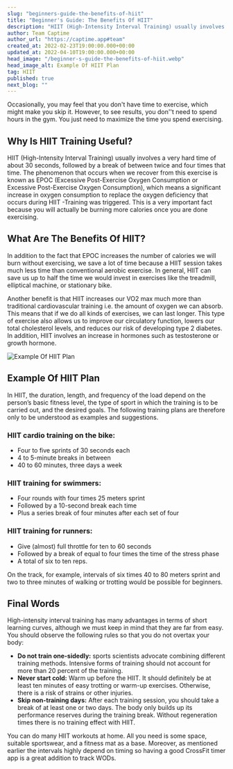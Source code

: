 ```yaml
---
slug: "beginners-guide-the-benefits-of-hiit"
title: "Beginner's Guide: The Benefits Of HIIT"
description: "HIIT (High-Intensity Interval Training) usually involves a very hard time of about 30 seconds, followed by a break of between twice and four times that time."
author: Team Captime
author_url: "https://captime.app#team"
created_at: 2022-02-23T19:00:00.000+00:00
updated_at: 2022-04-10T19:00:00.000+00:00
head_image: "/beginner-s-guide-the-benefits-of-hiit.webp"
head_image_alt: Example Of HIIT Plan
tag: HIIT
published: true
next_blog: ""
---
```


Occasionally, you may feel that you don't have time to exercise, which might make you skip it. However, to see results, you don''t need to spend hours in the gym. You just need to maximize the time you spend exercising.

## Why Is HIIT Training Useful?

HIIT (High-Intensity Interval Training) usually involves a very hard time of about 30 seconds, followed by a break of between twice and four times that time. The phenomenon that occurs when we recover from this exercise is known as EPOC (Excessive Post-Exercise Oxygen Consumption or Excessive Post-Exercise Oxygen Consumption), which means a significant increase in oxygen consumption to replace the oxygen deficiency that occurs during HIIT -Training was triggered. This is a very important fact because you will actually be burning more calories once you are done exercising.

## What Are The Benefits Of HIIT?

In addition to the fact that EPOC increases the number of calories we will burn without exercising, we save a lot of time because a HIIT session takes much less time than conventional aerobic exercise. In general, HIIT can save us up to half the time we would invest in exercises like the treadmill, elliptical machine, or stationary bike.

Another benefit is that HIIT increases our VO2 max much more than traditional cardiovascular training i.e. the amount of oxygen we can absorb. This means that if we do all kinds of exercises, we can last longer. This type of exercise also allows us to improve our circulatory function, lowers our total cholesterol levels, and reduces our risk of developing type 2 diabetes. In addition, HIIT involves an increase in hormones such as testosterone or growth hormone.

![Example Of HIIT Plan](/example-of-hiit-plan.webp)

## Example Of HIIT Plan

In HIIT, the duration, length, and frequency of the load depend on the person’s basic fitness level, the type of sport in which the training is to be carried out, and the desired goals. The following training plans are therefore only to be understood as examples and suggestions.

### HIIT cardio training on the bike:

- Four to five sprints of 30 seconds each
- 4 to 5-minute breaks in between
- 40 to 60 minutes, three days a week

### HIIT training for swimmers:

- Four rounds with four times 25 meters sprint
- Followed by a 10-second break each time
- Plus a series break of four minutes after each set of four

### HIIT training for runners:

- Give (almost) full throttle for ten to 60 seconds
- Followed by a break of equal to four times the time of the stress phase
- A total of six to ten reps.

On the track, for example, intervals of six times 40 to 80 meters sprint and two to three minutes of walking or trotting would be possible for beginners.

## Final Words

High-intensity interval training has many advantages in terms of short learning curves, although we must keep in mind that they are far from easy. You should observe the following rules so that you do not overtax your body:

- **Do not train one-sidedly:** sports scientists advocate combining different training methods. Intensive forms of training should not account for more than 20 percent of the training.
- **Never start cold:** Warm up before the HIIT. It should definitely be at least ten minutes of easy trotting or warm-up exercises. Otherwise, there is a risk of strains or other injuries.
- **Skip non-training days:** After each training session, you should take a break of at least one or two days. The body only builds up its performance reserves during the training break. Without regeneration times there is no training effect with HIIT.

You can do many HIIT workouts at home. All you need is some space, suitable sportswear, and a fitness mat as a base. Moreover, as mentioned earlier the intervals highly depend on timing so having a good CrossFit timer app is a great addition to track WODs.
